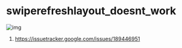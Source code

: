 # swiperefreshlayout_doesnt_work

![img](doesnt_work.gif)
1. https://issuetracker.google.com/issues/189446951
